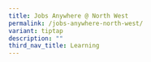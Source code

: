 ```yaml
---
title: Jobs Anywhere @ North West
permalink: /jobs-anywhere-north-west/
variant: tiptap
description: ""
third_nav_title: Learning
---
```

